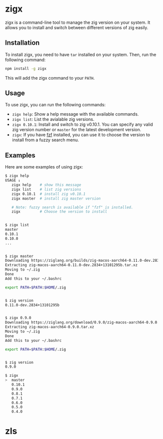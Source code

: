 # zigx

zigx is a command-line tool to manage the zig version on your system. It allows you to install and switch between different versions of zig easily.

## Installation

To install zigx, you need to have `tar` installed on your system. Then, run the following command:

```bash
npm install -g zigx
```

This will add the zigx command to your `PATH`.

## Usage

To use zigx, you can run the following commands:

- `zigx help`: Show a help message with the available commands.
- `zigx list`: List the avialable zig versions.
- `zigx 0.10.1`: Install and switch to zig v0.10.1. You can specify any valid zig version number or `master` for the latest development version.
- `zigx`: If you have [fzf](https://github.com/junegunn/fzf) installed, you can use it to choose the version to install from a fuzzy search menu.

## Examples

Here are some examples of using zigx:

```bash
$ zigx help
USAGE ↓
   zigx help    # show this message
   zigx list    # list zig versions
   zigx 0.10.1  # install zig v0.10.1
   zigx master  # install zig master version

   # Note: fuzzy search is available if "fzf" is installed.
   zigx         # Choose the version to install

   
$ zigx list
master
0.10.1
0.10.0
...


$ zigx master
Downloading https://ziglang.org/builds/zig-macos-aarch64-0.11.0-dev.2834+13101295b.tar.xz
Extracting zig-macos-aarch64-0.11.0-dev.2834+13101295b.tar.xz
Moving to ~/.zig
Done
Add this to your ~/.bashrc

export PATH=$PATH:$HOME/.zig


$ zig version
0.11.0-dev.2834+13101295b


$ zigx 0.9.0
Downloading https://ziglang.org/download/0.9.0/zig-macos-aarch64-0.9.0.tar.xz
Extracting zig-macos-aarch64-0.9.0.tar.xz
Moving to ~/.zig
Done
Add this to your ~/.bashrc

export PATH=$PATH:$HOME/.zig


$ zig version
0.9.0

$ zigx
>  master
   0.10.1
   0.9.0
   0.8.1
   0.7.1
   0.6.0
   0.5.0
   0.4.0
```

# zls
